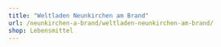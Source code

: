 ```yaml
---
title: "Weltladen Neunkirchen am Brand"
url: /neunkirchen-a-brand/weltladen-neunkirchen-am-brand/
shop: Lebensmittel
---
```

